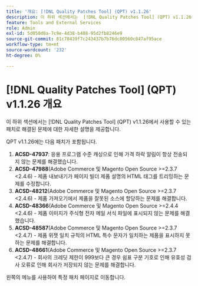 ```yaml
---
title: '개요: [!DNL Quality Patches Tool] (QPT) v1.1.26'
description: 이 하위 섹션에서는  [!DNL Quality Patches Tool] (QPT) v1.1.26에서 사용할 수 있는 패치로 해결된 문제에 대한 자세한 설명을 제공합니다.
feature: Tools and External Services
role: Admin
exl-id: 5d050d0a-7c9e-4d38-b408-95d2fb8246e9
source-git-commit: 81c78439f7c243437b7b76dc80560c847af95ace
workflow-type: tm+mt
source-wordcount: '232'
ht-degree: 0%

---
```


# [!DNL Quality Patches Tool] (QPT) v1.1.26 개요

이 하위 섹션에서는 [!DNL Quality Patches Tool] (QPT) v1.1.26에서 사용할 수 있는 패치로 해결된 문제에 대한 자세한 설명을 제공합니다.

QPT v1.1.26에는 다음 패치가 포함됩니다.

1. **ACSD-47937**: 응용 프로그램 수준 캐싱으로 인해 가격 하락 알림이 항상 전송되지 않는 문제를 해결했습니다.
1. **ACSD-47988**(Adobe Commerce 및 Magento Open Source >=2.3.7 &lt;2.4.6) - 제품 내보내기가 페이지 빌더 제품 설명의 HTML 태그를 트리밍하는 문제를 수정합니다.
1. **ACSD-48212**(Adobe Commerce 및 Magento Open Source >=2.3.7 &lt;2.4.6) - 제품 가져오기에서 제품을 잘못된 소스에 할당하는 문제를 해결합니다.
1. **ACSD-48366**(Adobe Commerce 및 Magento Open Source >=2.4.4 &lt;2.4.6) - 제품 이미지가 주식형 전자 메일 서식 파일에 표시되지 않는 문제를 해결했습니다.
1. **ACSD-48587**(Adobe Commerce 및 Magento Open Source >=2.3.7 &lt;2.4.7) - 제품 위젯 일치 규칙의 HTML 특수 문자가 일치하는 제품을 표시하지 못하는 문제를 해결합니다.
1. **ACSD-48661**(Adobe Commerce 및 Magento Open Source >=2.3.7 &lt;2.4.7) - 회사의 크레딧 제한이 999보다 큰 경우 쉼표 구분 기호로 인해 유효성 검사 오류로 인해 회사가 저장되지 않는 문제를 해결합니다.

왼쪽의 메뉴를 사용하여 특정 패치 페이지로 이동합니다.
